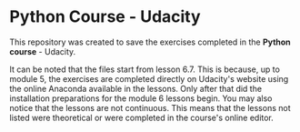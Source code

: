 # Python Course - Udacity

This repository was created to save the exercises completed in the **Python course** - Udacity.

It can be noted that the files start from lesson 6.7. This is because, up to module 5, the exercises are completed directly on Udacity's website using the online Anaconda available in the lessons. Only after that did the installation preparations for the module 6 lessons begin.
You may also notice that the lessons are not continuous. This means that the lessons not listed were theoretical or were completed in the course's online editor.